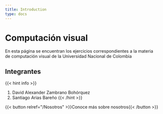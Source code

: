 ```yaml
---
title: Introduction
type: docs
---
```


# Computación visual

En esta página se encuentran los ejercicios correspondientes a la materia de computación visual de la Universidad Nacional de Colombia

## Integrantes

{{< hint info >}}

1. David Alexander Zambrano Bohórquez
2. Santiago Arias Bareño
   {{< /hint >}}

{{< button relref="/Nosotros" >}}Conoce más sobre nosotros{{< /button >}}
